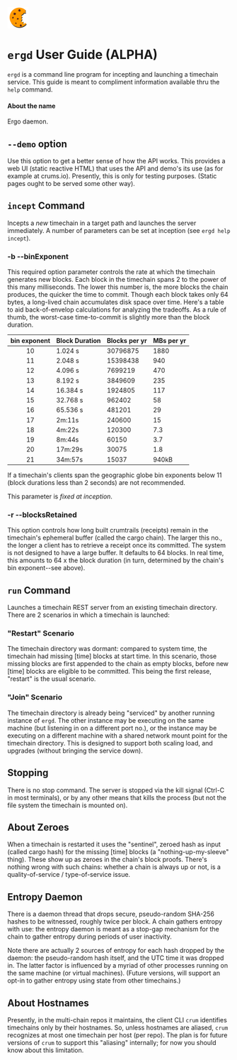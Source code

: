 ![](./logo.png)
# `ergd` User Guide (ALPHA)

`ergd` is a command line program for incepting and launching a timechain service.
This guide is meant to compliment information available thru the `help` command.

#### About the name

Ergo daemon.

## `--demo` option

Use this option to get a better sense of how the API works. This provides a web UI
(static reactive HTML) that uses the API and demo's its use (as for example at crums.io).
Presently, this is only for testing purposes. (Static pages ought to be served some other way).

## `incept` Command

Incepts a *new* timechain in a target path and launches the server immediately.
A number of parameters can be set at inception (see `ergd help incept`).

### -b --binExponent

This required option parameter controls the rate at which the timechain generates new blocks.
Each block in the timechain spans 2 to the power of this many milliseconds.
The lower this number is, the more blocks the chain produces, the quicker the
time to commit. Though each block takes only 64 bytes, a long-lived chain
accumulates disk space over time. Here's a table to aid back-of-envelop
calculations for analyzing the tradeoffs. As a rule of thumb, the worst-case
time-to-commit is slightly more than the block duration.

| bin exponent | Block Duration | Blocks per yr | MBs per yr |
| :---: | --- | --- | --- |
| 10 | 1.024 s | 30796875 | 1880 |
| 11 | 2.048 s | 15398438 | 940 |
| 12 | 4.096 s | 7699219 | 470 |
| 13 | 8.192 s | 3849609 | 235 |
| 14 | 16.384 s | 1924805 | 117 |
| 15 | 32.768 s | 962402 | 58 |
| 16 | 65.536 s | 481201 | 29 |
| 17 | 2m:11s | 240600 | 15 |
| 18 | 4m:22s | 120300 | 7.3 |
| 19 | 8m:44s | 60150 | 3.7 |
| 20 | 17m:29s | 30075 | 1.8 |
| 21 | 34m:57s | 15037 | 940kB |


If a timechain's clients span the geographic globe bin exponents
below 11 (block durations less than 2 seconds) are not recommended.

This parameter is *fixed at inception*.

### -r --blocksRetained

This option controls how long built crumtrails (receipts) remain in the timechain's
ephemeral buffer (called the cargo chain). The larger this no., the longer a
client has to retrieve a receipt once its committed. The system is not designed
to have a large buffer. It defaults to 64 blocks. In real time, this amounts
to 64 x the block duration (in turn, determined by the chain's bin exponent--see above).

## `run` Command

Launches a timechain REST server from an existing timechain directory.
There are 2 scenarios in which a timechain is launched:

### "Restart" Scenario

The timechain directory was dormant: compared to system time,
the timechain had missing [time] blocks at start time. In this scenario, those
missing blocks are first appended to the chain as empty blocks, before new [time]
blocks are eligible to be committed. This being the first release, "restart" is
the usual scenario.

### "Join" Scenario

The timechain directory is already being "serviced" by another running instance of
`ergd`. The other instance may be executing on the same machine (but listening in on
a different port no.), or the instance may be executing on a different machine
with a shared network mount point for the timechain directory. This is designed to
support both scaling load, and upgrades (without bringing the service down).

## Stopping

There is no stop command. The server is stopped via the kill signal (Ctrl-C
in most terminals), or by any other means that kills the process (but not the file
system the timechain is mounted on).

## About Zeroes

When a timechain is restarted it uses the "sentinel", zeroed hash as input
(called cargo hash) for the missing [time] blocks (a "nothing-up-my-sleeve"
thing). These show up as zeroes in the chain's block proofs. There's nothing
wrong with such chains: whether a chain is always up or not, is a
quality-of-service / type-of-service issue.

## Entropy Daemon

There is a daemon thread that drops secure, pseudo-random SHA-256 hashes
to be witnessed, roughly twice per block. A chain gathers entropy with use:
the entropy daemon is meant as a stop-gap mechanism for the chain to gather entropy during periods of user inactivity.

Note there are actually 2 sources of entropy for each hash dropped by the daemon:
the pseudo-random hash itself, and the UTC time it was dropped in. The latter
factor is influenced by a myriad of other processes running on the same machine
(or virtual machines). (Future versions, will support an opt-in to gather entropy
using state from other timechains.)

## About Hostnames

Presently, in the multi-chain repos it maintains, the client CLI `crum` identifies
timechains only by their hostnames. So, unless hostnames are
aliased, `crum` recognizes at most one timechain per host (per repo). The plan
is for future versions of `crum` to support this "aliasing" internally;
for now you should know about this limitation.


